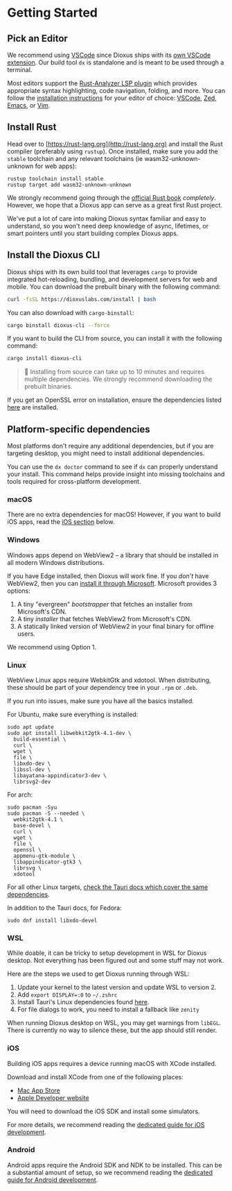 # Getting Started

## Pick an Editor

We recommend using [VSCode](https://code.visualstudio.com) since Dioxus ships with its [own VSCode extension](https://marketplace.visualstudio.com/items?itemName=DioxusLabs.dioxus). Our build tool `dx` is standalone and is meant to be used through a terminal.

Most editors support the [Rust-Analyzer LSP plugin](https://rust-analyzer.github.io) which provides appropriate syntax highlighting, code navigation, folding, and more. You can follow the [installation instructions](https://rust-analyzer.github.io/manual.html#installation) for your editor of choice: [VSCode](https://rust-analyzer.github.io/manual.html#vs-code), [Zed](https://rust-analyzer.github.io/manual.html#zed), [Emacs](https://rust-analyzer.github.io/manual.html#emacs), or [Vim](https://rust-analyzer.github.io/manual.html#vimneovim).

## Install Rust

Head over to [https://rust-lang.org](http://rust-lang.org) and install the Rust compiler (preferably using `rustup`). Once installed, make sure you add the `stable` toolchain and any relevant toolchains (ie wasm32-unknown-unknown for web apps):

```shell
rustup toolchain install stable
rustup target add wasm32-unknown-unknown
```

We strongly recommend going through the [official Rust book](https://doc.rust-lang.org/book/ch01-00-getting-started.html) _completely_. However, we hope that a Dioxus app can serve as a great first Rust project.

We've put a lot of care into making Dioxus syntax familiar and easy to understand, so you won't need deep knowledge of async, lifetimes, or smart pointers until you start building complex Dioxus apps.


## Install the Dioxus CLI

Dioxus ships with its own build tool that leverages `cargo` to provide integrated hot-reloading, bundling, and development servers for web and mobile. You can download the prebuilt binary with the following command:

```sh
curl -fsSL https://dioxuslabs.com/install | bash
```

You can also download with `cargo-binstall`:

```sh
cargo binstall dioxus-cli --force
```

If you want to build the CLI from source, you can install it with the following command:

```sh
cargo install dioxus-cli
```

> 📣 Installing from source can take up to 10 minutes and requires multiple dependencies. We strongly recommend downloading the prebuilt binaries.

If you get an OpenSSL error on installation, ensure the dependencies listed [here](https://docs.rs/openssl/latest/openssl/#automatic) are installed.

## Platform-specific dependencies

Most platforms don't require any additional dependencies, but if you are targeting desktop, you might need to install additional dependencies.

You can use the `dx doctor` command to see if `dx` can properly understand your install. This command helps provide insight into missing toolchains and tools required for cross-platform development.

### macOS

There are no extra dependencies for macOS! However, if you want to build iOS apps, read the [iOS section](#ios) below.

### Windows

Windows apps depend on WebView2 – a library that should be installed in all modern Windows distributions.

If you have Edge installed, then Dioxus will work fine. If you _don't_ have WebView2, then you can [install it through Microsoft](https://developer.microsoft.com/en-us/microsoft-edge/webview2/). Microsoft provides 3 options:

1. A tiny "evergreen" _bootstrapper_ that fetches an installer from Microsoft's CDN.
2. A tiny _installer_ that fetches WebView2 from Microsoft's CDN.
3. A statically linked version of WebView2 in your final binary for offline users.

We recommend using Option 1.

### Linux

WebView Linux apps require WebkitGtk and xdotool. When distributing, these should be part of your dependency tree in your `.rpm` or `.deb`.

If you run into issues, make sure you have all the basics installed.

For Ubuntu, make sure everything is installed:

```shell
sudo apt update
sudo apt install libwebkit2gtk-4.1-dev \
  build-essential \
  curl \
  wget \
  file \
  libxdo-dev \
  libssl-dev \
  libayatana-appindicator3-dev \
  librsvg2-dev
```

For arch:
```shell
sudo pacman -Syu
sudo pacman -S --needed \
  webkit2gtk-4.1 \
  base-devel \
  curl \
  wget \
  file \
  openssl \
  appmenu-gtk-module \
  libappindicator-gtk3 \
  librsvg \
  xdotool
```

For all other Linux targets, [check the Tauri docs which cover the same dependencies](https://tauri.app/start/prerequisites/#linux).

In addition to the Tauri docs, for Fedora:
```shell
sudo dnf install libxdo-devel
```

### WSL

While doable, it can be tricky to setup development in WSL for Dioxus desktop. Not everything has been figured out and some stuff may not work.

Here are the steps we used to get Dioxus running through WSL:

1. Update your kernel to the latest version and update WSL to version 2.
2. Add `export DISPLAY=:0` to `~/.zshrc`
3. Install Tauri's Linux dependencies found [here](https://beta.tauri.app/start/prerequisites/).
4. For file dialogs to work, you need to install a fallback like `zenity`

When running Dioxus desktop on WSL, you may get warnings from `libEGL`. There is currently no way to silence these, but the app should still render.

### iOS

Building iOS apps requires a device running macOS with XCode installed.

Download and install XCode from one of the following places:
- [Mac App Store](https://apps.apple.com/gb/app/xcode/id497799835?mt=12)
- [Apple Developer website](https://developer.apple.com/xcode/resources/)

You will need to download the iOS SDK and install some simulators.

For more details, we recommend reading the [dedicated guide for iOS development](../guides/platforms/mobile.md).

### Android

Android apps require the Android SDK and NDK to be installed. This can be a substantial amount of setup, so we recommend reading the [dedicated guide for Android development](../guides/platforms/mobile.md).
